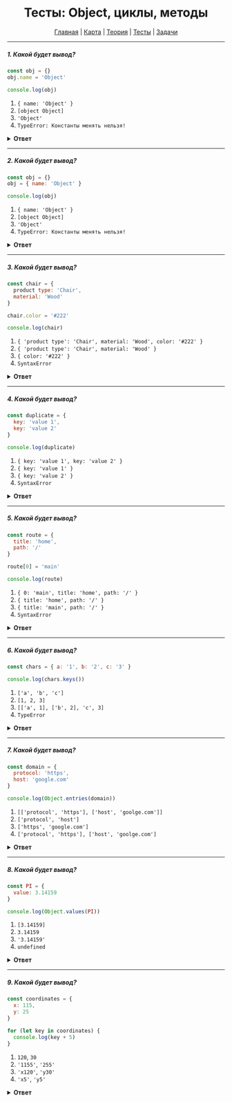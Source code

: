 <div align="center">

# Тесты: Object, циклы, методы

[Главная](https://github.com/dollaween/junior-roadmap/)
|
[Карта](/roadmap/README.md)
|
[Теория](/theory/README.md)
|
[Тесты](/tests/README.md)
|
[Задачи](/tasks/README.md)

</div>

---

##### 1. Какой будет вывод?

```javascript
const obj = {}
obj.name = 'Object'

console.log(obj)
```

1. `{ name: 'Object' }`
2. `[object Object]`
3. `'Object'`
4. `TypeError: Константы менять нельзя!`

<details><summary><b>Ответ</b></summary>
<p>

**Ответ: 1**

В константе `obj` хранится не сам объект, а ссылка на него. Поэтому при изменении свойств и значений объекта ошибки не будет, ведь ссылка на объект останется без изменений.

</p>
</details>

---

##### 2. Какой будет вывод?

```javascript
const obj = {}
obj = { name: 'Object' }

console.log(obj)
```

1. `{ name: 'Object' }`
2. `[object Object]`
3. `'Object'`
4. `TypeError: Константы менять нельзя!`

<details><summary><b>Ответ</b></summary>
<p>

**Ответ: 4**

В этом примере мы в константу `obj` пытаемся поместить совершенно новый объект, что вызовет ошибку, ведь константы менять нельзя.

</p>
</details>

---

##### 3. Какой будет вывод?

```javascript
const chair = {
  product type: 'Chair',
  material: 'Wood'
}

chair.color = '#222'

console.log(chair)
```

1. `{ 'product type': 'Chair', material: 'Wood', color: '#222' }`
2. `{ 'product type': 'Chair', material: 'Wood' }`
3. `{ color: '#222' }`
4. `SyntaxError`

<details><summary><b>Ответ</b></summary>
<p>

**Ответ: 4**

В определении свойства `product type` содержится ошибка. Если в имени свойства содержится пробел, то оно должно быть записано как строка:

```js
const chair = {
  'product type': 'Chair',
  material: 'Wood',
  color: '#222'
}
```

</p>
</details>

---

##### 4. Какой будет вывод?

```javascript
const duplicate = {
  key: 'value 1',
  key: 'value 2'
}

console.log(duplicate)
```

1. `{ key: 'value 1', key: 'value 2' }`
2. `{ key: 'value 1' }`
3. `{ key: 'value 2' }`
4. `SyntaxError`

<details><summary><b>Ответ</b></summary>
<p>

**Ответ: 3**

В объекте содержатся только уникальные свойства. Если несколько свойств имеют одно и то же имя, последнее из них перезатрет все предыдущие.

</p>
</details>

---

##### 5. Какой будет вывод?

```javascript
const route = {
  title: 'home',
  path: '/'
}

route[0] = 'main'

console.log(route)
```

1. `{ 0: 'main', title: 'home', path: '/' }`
2. `{ title: 'home', path: '/' }`
3. `{ title: 'main', path: '/' }`
4. `SyntaxError`

<details><summary><b>Ответ</b></summary>
<p>

**Ответ: 1**

В квадратных скобках `[]` мы задаем новое свойство для объекта, имя которого `0`.

</p>
</details>

---

##### 6. Какой будет вывод?

```javascript
const chars = { a: '1', b: '2', c: '3' }

console.log(chars.keys())
```

1. `['a', 'b', 'c']`
2. `[1, 2, 3]`
3. `[['a', 1], ['b', 2], 'c', 3]`
4. `TypeError`

<details><summary><b>Ответ</b></summary>
<p>

**Ответ: 4**

В объекте `chars` не содержится метода `keys()`. Для вызова метода `keys()` нужно обратиться к глобальному объекту `Object`:

```js
const chars = { a: '1', b: '2', c: '3' }

console.log(Object.keys(chars))
// ['a', 'b', 'c']
```

</p>
</details>

---

##### 7. Какой будет вывод?

```javascript
const domain = {
  protocol: 'https',
  host: 'google.com'
}

console.log(Object.entries(domain))
```

1. `[['protocol', 'https'], ['host', 'goolge.com']]`
2. `['protocol', 'host']`
3. `['https', 'google.com']`
4. `['protocol', 'https'], ['host', 'goolge.com']`

<details><summary><b>Ответ</b></summary>
<p>

**Ответ: 1**

Метод `Object.entries()` — возвращает массив, содержащий пары `'ключ': 'значение'` в виде `['ключ', 'значение']`.

</p>
</details>

---

##### 8. Какой будет вывод?

```javascript
const PI = {
  value: 3.14159
}

console.log(Object.values(PI))
```

1. `[3.14159]`
2. `3.14159`
3. `'3.14159'`
4. `undefined`

<details><summary><b>Ответ</b></summary>
<p>

**Ответ: 1**

Метод `Object.values()` — возвращает массив значений объекта.

</p>
</details>

---

##### 9. Какой будет вывод?

```javascript
const coordinates = {
  x: 115,
  y: 25
}

for (let key in coordinates) {
  console.log(key + 5)
}
```

1. `120`, `30`
2. `'1155'`, `'255'`
3. `'x120'`, `'y30'`
4. `'x5'`, `'y5'`

<details><summary><b>Ответ</b></summary>
<p>

**Ответ: 4**

Цикл `for .. in` перебирает свойства объекта.

В переменную `key` будет записано свойство объекта: `'x'` на первой итерации и `'y'` на второй итерации.

</p>
</details>















